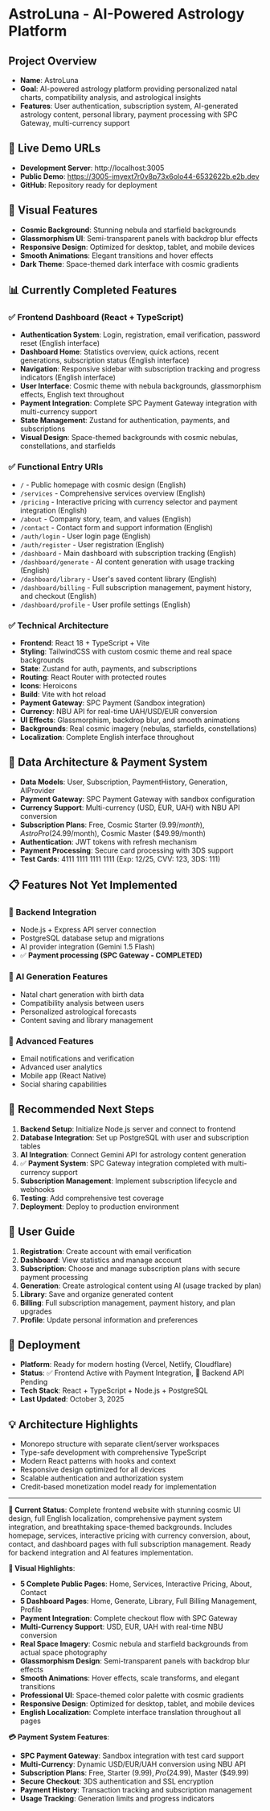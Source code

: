 # AstroLuna - AI-Powered Astrology Platform

## Project Overview
- **Name**: AstroLuna  
- **Goal**: AI-powered astrology platform providing personalized natal charts, compatibility analysis, and astrological insights
- **Features**: User authentication, subscription system, AI-generated astrology content, personal library, payment processing with SPC Gateway, multi-currency support

## 🚀 Live Demo URLs
- **Development Server**: http://localhost:3005
- **Public Demo**: https://3005-imyext7r0v8p73x6olo44-6532622b.e2b.dev
- **GitHub**: Repository ready for deployment

## 🎨 Visual Features
- **Cosmic Background**: Stunning nebula and starfield backgrounds
- **Glassmorphism UI**: Semi-transparent panels with backdrop blur effects  
- **Responsive Design**: Optimized for desktop, tablet, and mobile devices
- **Smooth Animations**: Elegant transitions and hover effects
- **Dark Theme**: Space-themed dark interface with cosmic gradients

## 📊 Currently Completed Features

### ✅ Frontend Dashboard (React + TypeScript)
- **Authentication System**: Login, registration, email verification, password reset (English interface)
- **Dashboard Home**: Statistics overview, quick actions, recent generations, subscription status (English interface)
- **Navigation**: Responsive sidebar with subscription tracking and progress indicators (English interface)
- **User Interface**: Cosmic theme with nebula backgrounds, glassmorphism effects, English text throughout
- **Payment Integration**: Complete SPC Payment Gateway integration with multi-currency support
- **State Management**: Zustand for authentication, payments, and subscriptions
- **Visual Design**: Space-themed backgrounds with cosmic nebulas, constellations, and starfields

### ✅ Functional Entry URIs
- `/` - Public homepage with cosmic design (English)
- `/services` - Comprehensive services overview (English)
- `/pricing` - Interactive pricing with currency selector and payment integration (English) 
- `/about` - Company story, team, and values (English)
- `/contact` - Contact form and support information (English)
- `/auth/login` - User login page (English)
- `/auth/register` - User registration (English)
- `/dashboard` - Main dashboard with subscription tracking (English)
- `/dashboard/generate` - AI content generation with usage tracking (English)
- `/dashboard/library` - User's saved content library (English)
- `/dashboard/billing` - Full subscription management, payment history, and checkout (English)
- `/dashboard/profile` - User profile settings (English)

### ✅ Technical Architecture
- **Frontend**: React 18 + TypeScript + Vite
- **Styling**: TailwindCSS with custom cosmic theme and real space backgrounds
- **State**: Zustand for auth, payments, and subscriptions
- **Routing**: React Router with protected routes
- **Icons**: Heroicons
- **Build**: Vite with hot reload
- **Payment Gateway**: SPC Payment (Sandbox integration)
- **Currency**: NBU API for real-time UAH/USD/EUR conversion
- **UI Effects**: Glassmorphism, backdrop blur, and smooth animations
- **Backgrounds**: Real cosmic imagery (nebulas, starfields, constellations)
- **Localization**: Complete English interface throughout

## 🔧 Data Architecture & Payment System
- **Data Models**: User, Subscription, PaymentHistory, Generation, AIProvider
- **Payment Gateway**: SPC Payment Gateway with sandbox configuration
- **Currency Support**: Multi-currency (USD, EUR, UAH) with NBU API conversion
- **Subscription Plans**: Free, Cosmic Starter ($9.99/month), Astro Pro ($24.99/month), Cosmic Master ($49.99/month)
- **Authentication**: JWT tokens with refresh mechanism
- **Payment Processing**: Secure card processing with 3DS support
- **Test Cards**: 4111 1111 1111 1111 (Exp: 12/25, CVV: 123, 3DS: 111)

## 📋 Features Not Yet Implemented

### 🚧 Backend Integration  
- Node.js + Express API server connection
- PostgreSQL database setup and migrations
- AI provider integration (Gemini 1.5 Flash)
- ✅ **Payment processing (SPC Gateway - COMPLETED)**

### 🚧 AI Generation Features
- Natal chart generation with birth data
- Compatibility analysis between users
- Personalized astrological forecasts
- Content saving and library management

### 🚧 Advanced Features
- Email notifications and verification
- Advanced user analytics
- Mobile app (React Native)
- Social sharing capabilities

## 🎯 Recommended Next Steps

1. **Backend Setup**: Initialize Node.js server and connect to frontend
2. **Database Integration**: Set up PostgreSQL with user and subscription tables
3. **AI Integration**: Connect Gemini API for astrology content generation
4. ✅ **Payment System**: SPC Gateway integration completed with multi-currency support
5. **Subscription Management**: Implement subscription lifecycle and webhooks
6. **Testing**: Add comprehensive test coverage
7. **Deployment**: Deploy to production environment

## 👥 User Guide
1. **Registration**: Create account with email verification
2. **Dashboard**: View statistics and manage account
3. **Subscription**: Choose and manage subscription plans with secure payment processing
4. **Generation**: Create astrological content using AI (usage tracked by plan)
5. **Library**: Save and organize generated content
6. **Billing**: Full subscription management, payment history, and plan upgrades
6. **Profile**: Update personal information and preferences

## 🚀 Deployment
- **Platform**: Ready for modern hosting (Vercel, Netlify, Cloudflare)
- **Status**: ✅ Frontend Active with Payment Integration, 🔧 Backend API Pending
- **Tech Stack**: React + TypeScript + Node.js + PostgreSQL
- **Last Updated**: October 3, 2025

## 💡 Architecture Highlights
- Monorepo structure with separate client/server workspaces
- Type-safe development with comprehensive TypeScript
- Modern React patterns with hooks and context
- Responsive design optimized for all devices
- Scalable authentication and authorization system
- Credit-based monetization model ready for implementation

---

**🌟 Current Status**: Complete frontend website with stunning cosmic UI design, full English localization, comprehensive payment system integration, and breathtaking space-themed backgrounds. Includes homepage, services, interactive pricing with currency conversion, about, contact, and dashboard pages with full subscription management. Ready for backend integration and AI features implementation.

**🎨 Visual Highlights**:
- **5 Complete Public Pages**: Home, Services, Interactive Pricing, About, Contact
- **5 Dashboard Pages**: Home, Generate, Library, Full Billing Management, Profile
- **Payment Integration**: Complete checkout flow with SPC Gateway
- **Multi-Currency Support**: USD, EUR, UAH with real-time NBU conversion
- **Real Space Imagery**: Cosmic nebula and starfield backgrounds from actual space photography
- **Glassmorphism Design**: Semi-transparent panels with backdrop blur effects
- **Smooth Animations**: Hover effects, scale transforms, and elegant transitions
- **Professional UI**: Space-themed color palette with cosmic gradients
- **Responsive Design**: Optimized for desktop, tablet, and mobile devices
- **English Localization**: Complete interface translation throughout all pages

**💳 Payment System Features**:
- **SPC Payment Gateway**: Sandbox integration with test card support
- **Multi-Currency**: Dynamic USD/EUR/UAH conversion using NBU API
- **Subscription Plans**: Free, Starter ($9.99), Pro ($24.99), Master ($49.99)
- **Secure Checkout**: 3DS authentication and SSL encryption
- **Payment History**: Transaction tracking and subscription management
- **Usage Tracking**: Generation limits and progress indicators